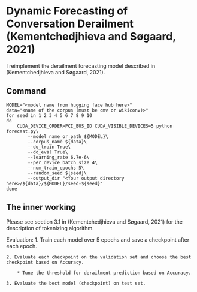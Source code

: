 # Dynamic Forecasting of Conversation Derailment (Kementchedjhieva and Søgaard, 2021)

I reimplement the derailment forecasting model described in (Kementchedjhieva and Søgaard, 2021).

## Command 
```
MODEL="<model name from hugging face hub here>"
data="<name of the corpus (must be cmv or wikiconv)>"
for seed in 1 2 3 4 5 6 7 8 9 10
do
    CUDA_DEVICE_ORDER=PCI_BUS_ID CUDA_VISIBLE_DEVICES=5 python forecast.py\
        --model_name_or_path ${MODEL}\
        --corpus_name ${data}\
        --do_train True\
        --do_eval True\
        --learning_rate 6.7e-6\
        --per_device_batch_size 4\
        --num_train_epochs 5\
        --random_seed ${seed}\
        --output_dir "<Your output directory here>/${data}/${MODEL}/seed-${seed}"
done
```
## The inner working
Please see section 3.1 in (Kementchedjhieva and Søgaard, 2021) for the description of tokenizing algorithm.

Evaluation:
    1. Train each model over 5 epochs and save a checkpoint after each epoch.

    2. Evaluate each checkpoint on the validation set and choose the best checkpoint based on Accuracy.

        * Tune the threshold for derailment prediction based on Accuracy.
        
    3. Evaluate the bect model (checkpoint) on test set.
    